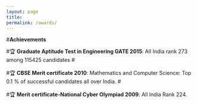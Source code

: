 ```yaml
---
layout: page
title: 
permalink: /awards/
---
```


#**Achievements**

#🏆 **Graduate Aptitude Test in Engineering GATE 2015**: All India rank 273 among 115425 candidates
#<br/> <br/>
#🏆 **CBSE Merit certificate 2010**: Mathematics and Computer Science: Top 0.1 % of successful candidates all over India. 
#<br/><br/>
#🏆 **Merit certificate-National Cyber Olympiad 2009**:  All India Rank 224.



